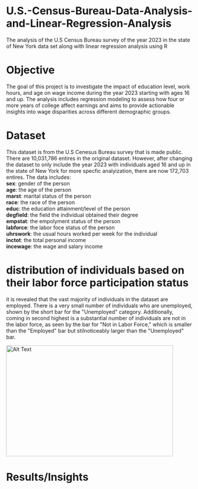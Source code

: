 # U.S.-Census-Bureau-Data-Analysis-and-Linear-Regression-Analysis
The analysis of the U.S Census Bureau survey of the year 2023 in the state of New York data set along with linear regression analysis using R
# Objective 
The goal of this project is to investigate the impact of education level, work hours, and age on wage income during the year 2023 starting with ages 16 and up. The analysis includes regression modeling to assess how four or more years of college affect earnings and aims to provide actionable insights into wage disparities across different demographic groups.
# Dataset
This dataset is from the U.S Cenesus Bureau survey that is made public. There are 10,031,786 entires in the original dataset. However, after changing the dataset to only include the year 2023 with individuals aged 16 and up in the state of New York for more specfic analyization, there are now 172,703 entires. The data includes:\
**sex**: gender of the person\
**age**: the age of the person\
**marst**: marital status of the person\
**race**: the race of the person\
**educ**: the education attainment/level of the person\
**degfield**: the field the individual obtained their degree\
**empstat**: the empolyment status of the person\
**labforce**: the labor foce status of the person\
**uhrswork**: the usual hours worked per week for the individual\
**inctot**: the total personal income\
**incewage**: the wage and salary income
# distribution of individuals based on their labor force participation status
it is revealed that the vast majority of individuals in the dataset are employed. There is a very small number of individuals who are unemployed, shown by the short bar for the "Unemployed" category. Additionally, coming in second highest is a substantial number of individuals are not in the labor force, as seen by the bar for "Not in Labor Force," which is smaller than the "Employed" bar but stilnoticeably larger than the "Unemployed" bar. 

<img src="https://github.com/user-attachments/assets/143c4c17-0fb4-47de-ada5-1d5284d65006" alt="Alt Text" width="450" height="300">






# Results/Insights


